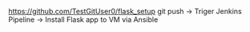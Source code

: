 https://github.com/TestGitUser0/flask_setup
git push -> Triger Jenkins Pipeline -> Install Flask app to VM via Ansible
